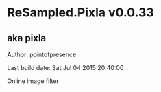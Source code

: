 # ReSampled.Pixla v0.0.33
## aka pixla

Author: pointofpresence

Last build date: Sat Jul 04 2015 20:40:00

Online image filter